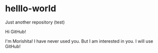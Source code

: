 # helllo-world
Just another repository (test)

Hi GitHub!

I'm Morishita!
I have never used you.
But I am interested in you.
I will use GitHub!
